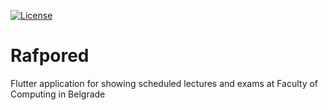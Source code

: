 [![License](https://img.shields.io/badge/License-Apache%202.0-blue.svg)](https://opensource.org/licenses/Apache-2.0)

# Rafpored

Flutter application for showing scheduled lectures and exams at Faculty of Computing in Belgrade
